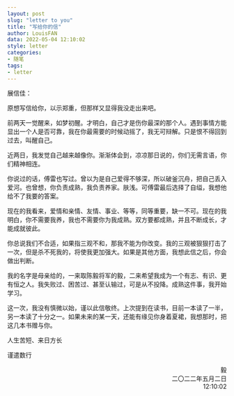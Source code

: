 ```yaml
---
layout: post
slug: "letter to you"
title: "写给你的信"
author: LouisFAN
data: 2022-05-04 12:10:02
style: letter
categories:
- 随笔
tags:
- letter
---
```


展信佳：

原想写信给你，以示郑重，但那样又显得我没走出来吧。

前两天一觉醒来，如梦初醒。才明白，自己才是伤你最深的那个人。遇到事情方能显出一个人是否可靠，我在你最需要的时候动摇了，我无可辩解。只是恨不得回到过去，叫醒自己。

近两日，我发觉自己越来越像你。渐渐体会到，凉凉那日说的，你们无需言语，你们精神相连。

你说过的话，傅雷也写过。曾以为是自己爱得不够深，所以破釜沉舟，把自己丢入爱河。也曾想，你负责成熟，我负责养家。肤浅。可傅雷最后选择了自缢，我想他给不了我要的答案。

现在的我看来，爱情和亲情、友情、事业、等等，同等重要，缺一不可。现在的我明白，你不需要我养，我也不需要你为我成熟。双方要都成熟，并且不断成长，才能成就彼此。

你总说我们不合适，如果指三观不和，那我不能为你改变。我的三观被狠狠打击了一次，但是杀不死我的，将使我更加强大。如果是其他方面，我想此信之后，你会做出判断。

我的名字是母亲给的，一来取陈毅将军的毅，二来希望我成为一个有志、有识、更有恒之人。我失败过、困苦过、甚至认输过，可是从不投降。成熟这件事，我开始学习。

这一次，我没有慎微以始，谨以此信敬终。上次提到在读书，目前一本读了一半，另一本读了十分之一。如果未来的某一天，还能有缘见你身着夏裙，我想那时，把这几本书赠与你。

人生苦短、来日方长

谨遣数行

<p align="right">
毅<br>
二〇二二年五月二日<br>
12:10:02
</p>
